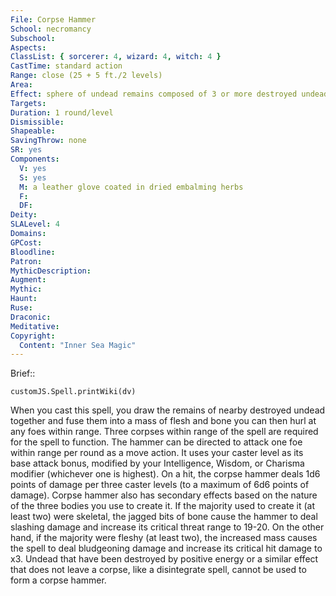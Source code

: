 ```yaml
---
File: Corpse Hammer
School: necromancy
Subschool: 
Aspects: 
ClassList: { sorcerer: 4, wizard: 4, witch: 4 }
CastTime: standard action
Range: close (25 + 5 ft./2 levels)
Area: 
Effect: sphere of undead remains composed of 3 or more destroyed undead
Targets: 
Duration: 1 round/level
Dismissible: 
Shapeable: 
SavingThrow: none
SR: yes
Components:
  V: yes
  S: yes
  M: a leather glove coated in dried embalming herbs
  F: 
  DF: 
Deity: 
SLALevel: 4
Domains: 
GPCost: 
Bloodline: 
Patron: 
MythicDescription: 
Augment: 
Mythic: 
Haunt: 
Ruse: 
Draconic: 
Meditative: 
Copyright:
  Content: "Inner Sea Magic"
---
```

Brief:: 

```dataviewjs
customJS.Spell.printWiki(dv)
```

When you cast this spell, you draw the remains of nearby destroyed undead together and fuse them into a mass of flesh and bone you can then hurl at any foes within range.   Three corpses within range of the spell are required for the spell to function. The hammer can be directed to attack one foe within range per round as a move action. It uses your caster level as its base attack bonus, modified by your Intelligence, Wisdom, or Charisma modifier (whichever one is highest). On a hit, the corpse hammer deals 1d6 points of damage per three caster levels (to a maximum of 6d6 points of damage).   Corpse hammer also has secondary effects based on the nature of the three bodies you use to create it. If the majority used to create it (at least two) were skeletal, the jagged bits of bone cause the hammer to deal slashing damage and increase its critical threat range to 19-20. On the other hand, if the majority were fleshy (at least two), the increased mass causes the spell to deal bludgeoning damage and increase its critical hit damage to x3.   Undead that have been destroyed by positive energy or a similar effect that does not leave a corpse, like a disintegrate spell, cannot be used to form a corpse hammer.
